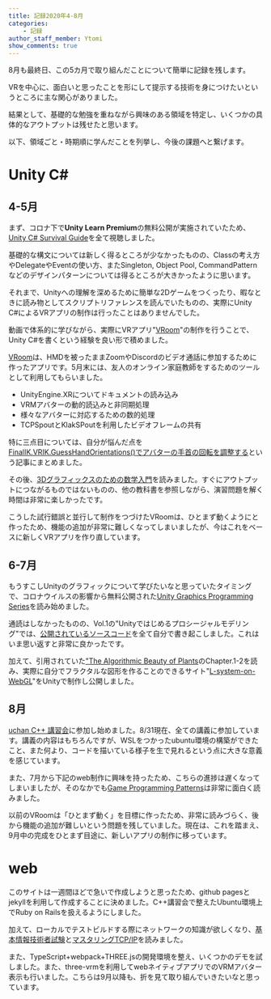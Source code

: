 ```yaml
---
title: 記録2020年4-8月
categories:
    - 記録
author_staff_member: Ytomi
show_comments: true
---
```


8月も最終日、この5カ月で取り組んだことについて簡単に記録を残します。

VRを中心に、面白いと思ったことを形にして提示する技術を身につけたいというところに主な関心がありました。

結果として、基礎的な勉強を重ねながら興味のある領域を特定し、いくつかの具体的なアウトプットは残せたと思います。

以下、領域ごと・時期順に学んだことを列挙し、今後の課題へと繋げます。

# Unity C#
## 4-5月
まず、コロナ下で**Unity Learn Premium**の無料公開が実施されていたため、[Unity C# Survival Guide](https://learn.unity.com/course/unity-c-survival-guide)を全て視聴しました。

基礎的な構文については新しく得るところが少なかったものの、Classの考え方やDelegateやEventの使い方、またSingleton, Object Pool, CommandPatternなどのデザインパターンについては得るところが大きかったように思います。

それまで、Unityへの理解を深めるために簡単な2Dゲームをつくったり、暇なときに読み物としてスクリプトリファレンスを読んでいたものの、実際にUnity C#によるVRアプリの制作は行ったことはありませんでした。

動画で体系的に学びながら、実際にVRアプリ"[VRoom](https://github.com/Ytomi4/VRoom)"の制作を行うことで、Unity C#を書くという経験を良い形で積めました。

[VRoom](https://github.com/Ytomi4/VRoom)は、HMDを被ったままZoomやDiscordのビデオ通話に参加するために作ったアプリです。5月末には、友人のオンライン家庭教師をするためのツールとして利用してもらいました。

- UnityEngine.XRについてドキュメントの読み込み
- VRMアバターの動的読込みと非同期処理
- 様々なアバターに対応するための数的処理
- TCPSpoutとKlakSPoutを利用したビデオフレームの共有

特に三点目については、自分が悩んだ点を[FinalIK.VRIK.GuessHandOrientations()でアバターの手首の回転を調整する](https://qiita.com/Ytomi/items/404b8adf91b33e0135eb)という記事にまとめました。

その後、[3Dグラフィックスのための数学入門](https://www.amazon.co.jp/dp/4627096518/ref=cm_sw_r_tw_dp_x_jCftFbD4C7TT9)を読みました。すぐにアウトプットにつながるものではないものの、他の教科書を参照しながら、演習問題を解く時間は非常に楽しかったです。

こうした試行錯誤と並行して制作をつづけたVRoomは、ひとまず動くようにと作ったため、機能の追加が非常に難しくなってしまいましたが、今はこれをベースに新しくVRアプリを作り直しています。

## 6-7月
もうすこしUnityのグラフィックについて学びたいなと思っていたタイミングで、コロナウイルスの影響から無料公開された[Unity Graphics Programming Series](https://github.com/IndieVisualLab/UnityGraphicsProgrammingSeries)を読み始めました。

通読はしなかったものの、Vol.1の"Unityではじめるプロシージャルモデリング"では、[公開されているソースコード](https://github.com/IndieVisualLab/UnityGraphicsProgramming)を全て自分で書き起こしました。これはいま思い返すと非常に良かったです。

加えて、引用されていた["The Algorithmic Beauty of Plants](http://algorithmicbotany.org/papers/)のChapter.1-2を読み、実際に自分でフラクタルな図形を作ることのできるサイト"[L-system-on-WebGL](https://ytomi4.github.io/L-system-on-WebGL/)"をUnityで制作し公開しました。

## 8月
[uchan C++ 講習会](https://twitter.com/uchan_nos)に参加し始めました。8/31現在、全ての講義に参加しています。講義の内容はもちろんですが、WSLをつかったubuntu環境の構築ができたこと、また何より、コードを描いている様子を生で見れるという点に大きな意義を感じています。

また、7月から下記のweb制作に興味を持ったため、こちらの進捗は遅くなってしまいましたが、そのなかでも[Game Programming Patterns](https://www.amazon.co.jp/dp/B015R0M8W0/ref=cm_sw_r_tw_dp_x_FQftFb856GX5W)は非常に面白く読みました。

以前のVRoomは「ひとまず動く」を目標に作ったため、非常に読みづらく、後から機能の追加が難しいという問題を残していました。現在は、これを踏まえ、9月中の完成をひとまず目途に、新しいアプリの制作に移っています。

# web
このサイトは一週間ほどで急いで作成しようと思ったため、github pagesとjekyllを利用して作成することに決めました。C++講習会で整えたUbuntu環境上でRuby on Railsを扱えるようにしました。

加えて、ローカルでテストビルドする際にネットワークの知識が欲しくなり、[基本情報技術者試験](https://www.amazon.co.jp/dp/4297110210/ref=cm_sw_r_tw_dp_x_z3ftFb89VVRNS)と[マスタリングTCP/IP](https://www.amazon.co.jp/dp/4274224473/ref=cm_sw_r_tw_dp_x_M0ftFbKBRM9ME)を読みました。

また、TypeScript+webpack+THREE.jsの開発環境を整え、いくつかのデモを試しました。また、three-vrmを利用してwebネイティブアプリでのVRMアバター表示も行いました。こちらは9月以降も、折を見て取り組んでいきたいなと思っています。